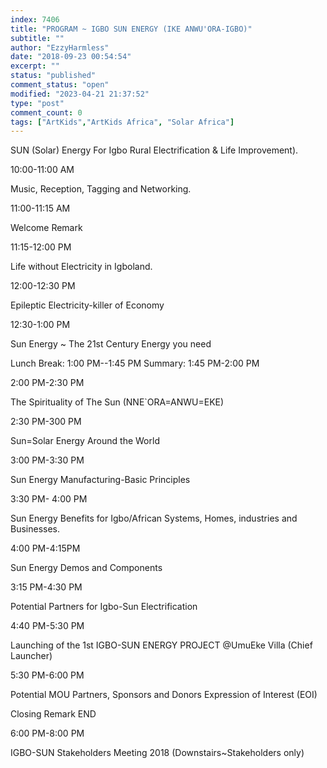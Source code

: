 ```yaml
---
index: 7406
title: "PROGRAM ~ IGBO SUN ENERGY (IKE ANWU'ORA-IGBO)"
subtitle: ""
author: "EzzyHarmless"
date: "2018-09-23 00:54:54"
excerpt: ""
status: "published"
comment_status: "open"
modified: "2023-04-21 21:37:52"
type: "post"
comment_count: 0
tags: ["ArtKids","ArtKids Africa", "Solar Africa"]
---
```

SUN (Solar) Energy For Igbo Rural Electrification & Life Improvement).

10:00-11:00 AM

Music, Reception, Tagging and Networking.

11:00-11:15 AM

Welcome Remark

11:15-12:00 PM

Life without Electricity in Igboland.

12:00-12:30 PM

Epileptic Electricity-killer of Economy

12:30-1:00 PM

Sun Energy ~ The 21st Century Energy you need

Lunch Break: 1:00 PM--1:45 PM
Summary: 1:45 PM-2:00 PM

2:00 PM-2:30 PM

The Spirituality of The Sun (NNE\`ORA=ANWU=EKE)

2:30 PM-300 PM

Sun=Solar Energy Around the World

3:00 PM-3:30 PM

Sun Energy Manufacturing-Basic Principles

3:30 PM- 4:00 PM

Sun Energy Benefits for Igbo/African Systems, Homes, industries and Businesses.

4:00 PM-4:15PM

Sun Energy Demos and Components

3:15 PM-4:30 PM

Potential Partners for Igbo-Sun Electrification

4:40 PM-5:30 PM

Launching of the 1st IGBO-SUN ENERGY PROJECT @UmuEke Villa (Chief Launcher)

5:30 PM-6:00 PM

Potential MOU Partners, Sponsors and Donors Expression of Interest (EOI)

Closing Remark
END

6:00 PM-8:00 PM

IGBO-SUN Stakeholders Meeting 2018 (Downstairs~Stakeholders only)
